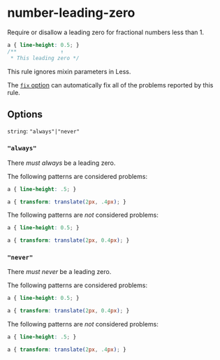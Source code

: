 # number-leading-zero

Require or disallow a leading zero for fractional numbers less than 1.

<!-- prettier-ignore -->
```css
a { line-height: 0.5; }
/**              ↑
 * This leading zero */
```

This rule ignores mixin parameters in Less.

The [`fix` option](https://github.com/stylelint/stylelint/tree/14.2.0/docs/user-guide/usage/options.md#fix) can automatically fix all of the problems reported by this rule.

## Options

`string`: `"always"|"never"`

### `"always"`

There _must always_ be a leading zero.

The following patterns are considered problems:

<!-- prettier-ignore -->
```css
a { line-height: .5; }
```

<!-- prettier-ignore -->
```css
a { transform: translate(2px, .4px); }
```

The following patterns are _not_ considered problems:

<!-- prettier-ignore -->
```css
a { line-height: 0.5; }
```

<!-- prettier-ignore -->
```css
a { transform: translate(2px, 0.4px); }
```

### `"never"`

There _must never_ be a leading zero.

The following patterns are considered problems:

<!-- prettier-ignore -->
```css
a { line-height: 0.5; }
```

<!-- prettier-ignore -->
```css
a { transform: translate(2px, 0.4px); }
```

The following patterns are _not_ considered problems:

<!-- prettier-ignore -->
```css
a { line-height: .5; }
```

<!-- prettier-ignore -->
```css
a { transform: translate(2px, .4px); }
```
